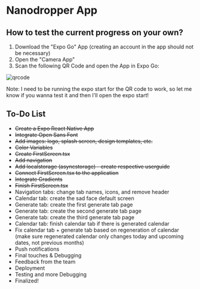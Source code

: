 # Nanodropper App

## How to test the current progress on your own?
1. Download the "Expo Go" App (creating an account in the app should not be necessary)
2. Open the "Camera App"
3. Scan the following QR Code and open the App in Expo Go:

![qrcode](https://user-images.githubusercontent.com/68827992/128066920-8fbc0152-d483-4d2c-a3de-13a4bad6746b.PNG)

Note: I need to be running the expo start for the QR code to work, so let me know if you wanna test it and then I'll open the expo start!

## To-Do List
* <s>Create a Expo React Native App</s>
* <s>Integrate Open Sans Font</s>
* <s>Add images: logo, splash screen, design templates, etc.</s>
* <s>Color Variables</s>
* <s>Create FirstScreen.tsx</s>
* <s>Add navigation</s>
* <s>Add localstorage (asyncstorage) - create respective userguide</s>
* <s>Connect FirstScreen.tsx to the application</s>
* <s>Integrate Gradients</s>
* <s>Finish FirstScreen.tsx</s>
* Navigation tabs: change tab names, icons, and remove header
* Calendar tab: create the sad face default screen
* Generate tab: create the first generate tab page
* Generate tab: create the second generate tab page
* Generate tab: create the third generate tab page
* Calendar tab: finish calendar tab if there is generated calendar
* Fix calendar tab + generate tab based on regeneration of calendar (make sure regenerated calendar only changes today and upcoming dates, not previous months)
* Push notifications
* Final touches & Debugging
* Feedback from the team
* Deployment
* Testing and more Debugging
* Finalized!
